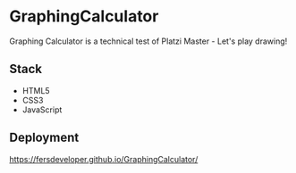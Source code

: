 # GraphingCalculator
Graphing Calculator is a technical test of Platzi Master - Let's play drawing!

## Stack
* HTML5
* CSS3
* JavaScript

## Deployment
https://fersdeveloper.github.io/GraphingCalculator/
